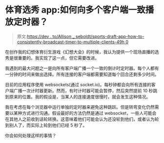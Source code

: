 # 体育选秀 app:如何向多个客户端一致播放定时器？

> 原文:[https://dev . to/Allison _ seboldt/sports-draft-app-how-to-consistently-broadcast-timer-to-multiple-clients-49h 0](https://dev.to/allison_seboldt/sports-draft-app-how-to-consistently-broadcast-timer-to-multiple-clients-49h0)

在创作我的幻想体育衍生游戏《幻想大会》的时候，我认为提供一个现场直播的选秀是很重要的。我实现了这一点，但它需要改进。

我遇到的最大问题之一是向所有客户端广播一个一致的倒计时定时器。每个人都有一分钟的时间来做出选择。所有连接的客户端都需要知道每个回合还剩多少时间。

目前的应用程序使用 websockets(通过 socket.io)。每秒钟都会向所有连接的客户端广播一次计时器更新。然而，有时计时器可能会暂停，然后突然提前 10 秒跳到原来的位置。我的假设是，当某人的连接速度很慢时，就会发生这种情况。

我在考虑在每个浏览器中运行单独的定时器来避免这种跳跃。但是转弯变化仍然需要以某种方式进行沟通。假设最好的方法仍然是通过 websocket，一些人可能会在其他人之前收到话轮转换。这意味着他们可能会认为还没轮到他们，或者认为轮到别人了，而实际上轮到他们已经 5 秒了。

你会如何处理这样的事情？